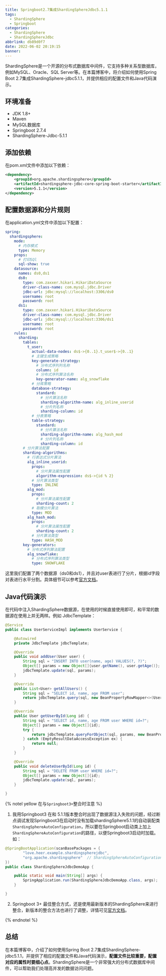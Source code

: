 ```yaml
---
title: Springboot2.7集成ShardingSphereJdbc5.1.1
tags:
  - ShardingSphere
  - Springboot
categories:
  - ShardingSphere
  - ShardingSphereJdbc
abbrlink: db89d0f7
date: 2022-06-02 20:19:15
banner:
---
```


ShardingSphere是一个开源的分布式数据库中间件，它支持多种关系型数据库，例如MySQL、Oracle、SQL Server等。在本篇博客中，将介绍如何使用Spring Boot 2.7集成ShardingSphere-jdbc5.1.1，并提供相应的配置文件和Java代码演示。

## 环境准备

- JDK 1.8+
- Maven
- MySQL数据库
- Springboot 2.7.4
- ShardingSphere-Jdbc-5.1.1

## 添加依赖

在pom.xml文件中添加以下依赖：

```xml
<dependency>
    <groupId>org.apache.shardingsphere</groupId>
    <artifactId>shardingsphere-jdbc-core-spring-boot-starter</artifactId>
    <version>5.1.1</version>
</dependency>
```

## 配置数据源和分片规则

在application.yml文件中添加以下配置：

```yaml
spring:
  shardingsphere:
    mode:
      # 内存模式
      type: Memory
    props:
      # 打印SQl
      sql-show: true
    datasource:
      names: ds0,ds1
      ds0:
        type: com.zaxxer.hikari.HikariDataSource
        driver-class-name: com.mysql.jdbc.Driver
        jdbc-url: jdbc:mysql://localhost:3306/ds0
        username: root
        password: root
      ds1:
        type: com.zaxxer.hikari.HikariDataSource
        driver-class-name: com.mysql.jdbc.Driver
        jdbc-url: jdbc:mysql://localhost:3306/ds1
        username: root
        password: root
    rules:
      sharding:
        tables:
          t_user:
            actual-data-nodes: ds$->{0..1}.t_user$->{0..1}
            # 主键生成策略
            key-generate-strategy:
              # 分布式序列列名称
              column: id
              # 分布式序列算法名称
              key-generator-name: alg_snowflake
            # 分库策略
            database-strategy:
              standard:
                # 分片算法名称
                sharding-algorithm-name: alg_inline_userid
                # 分片列名称
                sharding-column: id
            # 分表策略
            table-strategy:
              standard:
                # 分片算法名称
                sharding-algorithm-name: alg_hash_mod
                # 分片列名称
                sharding-column: id
        # 分片算法配置
        sharding-algorithms:
          # 行表达式分片算法
          alg_inline_userid:
            props:
              # 分片算法属性配置
              algorithm-expression: ds$->{id % 2}
            # 分片算法类型
            type: INLINE
          alg_mod:
            props:
              # 分片算法属性配置
              sharding-count: 2
            # 取模分片算法
            type: MOD
          alg_hash_mod:
            props:
              # 分片算法属性配置
              sharding-count: 2
            # 分片算法类型
            type: HASH_MOD
        key-generators:
          # 分布式序列算法配置
          alg_snowflake:
            # 分布式序列算法类型
            type: SNOWFLAKE
```

这里我们配置了两个数据源（ds0和ds1），并且对user表进行了分片，根据id字段对表进行水平分割。具体细节可以参考[官方文档](https://shardingsphere.apache.org/document/5.1.1/cn/user-manual/shardingsphere-jdbc/)。

## Java代码演示

在代码中注入ShardingSphere数据源，在使用的时候直接使用即可，和平常的数据源在使用上并无两样。例如 JdbcTemplate：

```java
@Service
public class UserServiceImpl implements UserService {

    @Autowired
    private JdbcTemplate jdbcTemplate;

    @Override
    public void addUser(User user) {
        String sql = "INSERT INTO user(name, age) VALUES(?, ?)";
        Object[] params = new Object[]{user.getName(), user.getAge()};
        jdbcTemplate.update(sql, params);
    }

    @Override
    public List<User> getAllUsers() {
        String sql = "SELECT id, name, age FROM user";
        return jdbcTemplate.query(sql, new BeanPropertyRowMapper<>(User.class));
    }

    @Override
    public User getUserById(Long id) {
        String sql = "SELECT id, name, age FROM user WHERE id=?";
        Object[] params = new Object[]{id};
        try {
            return jdbcTemplate.queryForObject(sql, params, new BeanPropertyRowMapper<>(User.class));
        } catch (EmptyResultDataAccessException ex) {
            return null;
        }
    }

    @Override
    public void deleteUserById(Long id) {
        String sql = "DELETE FROM user WHERE id=?";
        Object[] params = new Object[]{id};
        jdbcTemplate.update(sql, params);
    }

}
```

{% notel yellow 在与`Springboot3+`整合时注意 %}

1. 我用Springboot3 在和 5.1.1版本整合时出现了数据源注入失败的问题，经过断点调试发现Springboot3在启动时没有加载shardingSphere5.1.1的自动装配类`ShardingSphereAutoConfiguration`，所以要在Springboot启动类上加上`ShardingSphereAutoConfiguration`的路径，以便Springboot3启动时加载。如：

```java
@SpringBootApplication(scanBasePackages = {
        "love.heer.example.shardingspherejdbc",
        "org.apache.shardingsphere"  // ShardingSphereAutoConfiguration 的源路径
})
public class ShardingSphereJdbcDemoApp {

    public static void main(String[] args) {
        SpringApplication.run(ShardingSphereJdbcDemoApp.class, args);
    }

}
```

2. Springboot 3+ 最佳整合方式，还是使用最新版本的ShardingSphere来进行整合，新版本的整合方法也进行了调整，详情可见[官方文档](https://shardingsphere.apache.org/document/current/cn/quick-start/shardingsphere-jdbc-quick-start/)。

{% endnotel %}

## 总结

在本篇博客中，介绍了如何使用Spring Boot 2.7集成ShardingSphere-jdbc5.1.1，并提供了相应的配置文件和Java代码演示，__配置文件比较重要，配置对应的属性时要细心点__。ShardingSphere是一个非常强大的分布式数据库中间件，可以帮助我们处理高并发的数据访问问题。